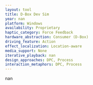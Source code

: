 ```yaml
---
layout: tool
title: D-Box Dev Sim
year: nan
platform: Windows
availability: Proprietary
haptic_category: Force Feedback
hardware_abstraction: Consumer (D-Box)
driving_feature: Action
effect_localization: Location-aware
media_support: None
iterative_playback: nan
design_approaches: DPC, Process
interaction_metaphors: DPC, Process
---
```

nan